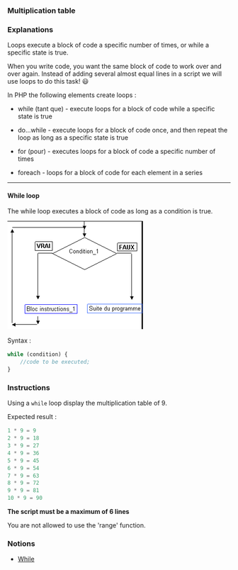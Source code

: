 ### Multiplication table

### Explanations

Loops execute a block of code a specific number of times, or while a specific state is true.

When you write code, you want the same block of code to work over and over again. Instead of adding several almost equal lines in a script we will use loops to do this task! 😃

In PHP the following elements create loops :

- while (tant que) - execute loops for a block of code while a specific state is true

- do...while - execute loops for a block of code once, and then repeat the loop as long as a specific state is true

- for (pour) - executes loops for a block of code a specific number of times

- foreach - loops for a block of code for each element in a series

---

#### While loop

The while loop executes a block of code as long as a condition is true.

![img.png](img.png)

Syntax :

```php
while (condition) {
    //code to be executed;
}
```

### Instructions

Using a `while` loop display the multiplication table of 9.

Expected result :

```php
1 * 9 = 9
2 * 9 = 18
3 * 9 = 27
4 * 9 = 36
5 * 9 = 45
6 * 9 = 54
7 * 9 = 63
8 * 9 = 72
9 * 9 = 81
10 * 9 = 90
```

**The script must be a maximum of 6 lines**

You are not allowed to use the 'range' function.

### Notions

- [While](https://www.php.net/manual/fr/control-structures.while.php)